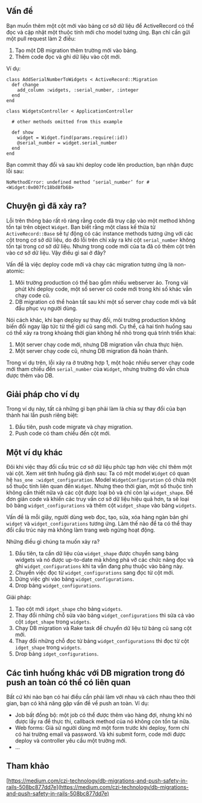 ## Vấn đề
Bạn muốn thêm một cột mới vào bảng cơ sở dữ liệu để ActiveRecord có thể đọc và cập nhật một thuộc tính mới cho model tương ứng. Bạn chỉ cần gửi một pull request làm 2 điều:
1. Tạo một DB migration thêm trường mới vào bảng.
2. Thêm code đọc và ghi dữ liệu vào cột mới.

Ví dụ:
```
class AddSerialNumberToWidgets < ActiveRecord::Migration
  def change
    add_column :widgets, :serial_number, :integer
  end
end
```

```
class WidgetsController < ApplicationController
  
  # other methods omitted from this example
  
  def show
    widget = Widget.find(params.require(:id))
    @serial_number = widget.serial_number
  end
end
```

Bạn commit thay đổi và sau khi deploy code lên production, bạn nhận được lỗi sau:
```
NoMethodError: undefined method ‘serial_number’ for #<Widget:0x007fc18bd8fb68>
```

## Chuyện gì đã xảy ra?
Lỗi trên thông báo rất rõ ràng rằng code đã truy cập vào một method không tồn tại trên object `Widget`. Bạn biết rằng một class kế thừa từ `ActiveRecord::Base` sẽ tự động có các instance methods tương ứng với các cột trong cơ sở dữ liệu, do đó lỗi trên chỉ xảy ra khi cột `serial_number` không tồn tại trong cơ sở dữ liệu. Nhưng trong code mới của ta đã có thêm cột trên vào cơ sở dữ liệu. Vậy điều gì sai ở đây?

Vấn đề là việc deploy code mới và chạy các migration tương ứng là non-atomic:
1. Môi trường production có thể bao gồm nhiều webserver ảo. Trong vài phút khi deploy code, một số server có code mới trong khi số khác vẫn chạy code cũ.
2. DB migration có thể hoàn tất sau khi một số server chay code mới và bắt đầu phục vụ người dùng.

Nói cách khác, khi bạn deploy sự thay đổi, môi trường production không biến đổi ngay lập tức từ thế giới cũ sang mới. Cụ thể, cả hai tình huống sau có thể xảy ra trong khoảng thời gian không hề nhỏ trong quá trình triển khai:
1. Một server chạy code mới, nhưng DB migration vẫn chưa thực hiện.
2. Một server chạy code cũ, nhưng DB migration đã hoàn thành.

Trong ví dụ trên, lỗi xảy ra ở trường hợp 1, một hoặc nhiều server chạy code mới tham chiếu đến `serial_number` của `Widget`, nhưng trường đó vẫn chưa được thêm vào DB.

## Giải pháp cho ví dụ
Trong ví dụ này, tất cả những gì bạn phải làm là chia sự thay đổi của bạn thành hai lần push riêng biệt:
1. Đầu tiên, push code migrate và chạy migration.
2. Push code có tham chiếu đến cột mới.

## Một ví dụ khác
Đôi khi việc thay đổi cấu trúc cơ sở dữ liệu phức tạp hơn việc chỉ thêm một vài cột. Xem xét tình huống giả định sau: Ta có một model `Widget` có quan hệ `has_one :widget_configuration`. Model `WidgetConfiguration` có chứa một số thuộc tính liên quan đến `Widget`. Nhưng theo thời gian, một số thuộc tính không cần thiết nữa và các cột được loại bỏ và chỉ còn lại `widget_shape`. Để đơn giản code và khiến các truy vấn cơ sở dữ liệu hiệu quả hơn, ta sẽ loại bỏ bảng `widget_configurations` và thêm cột `widget_shape` vào bảng `widgets`.

Vấn đề là mỗi giây, người dùng web đọc, tạo, sửa, xóa hàng ngàn bản ghi `widget` và `widget_configurations` tương ứng. Làm thế nào để ta có thể thay đổi cấu trúc này mà không làm trang web ngừng hoạt động. 

Những điều gì chúng ta muốn xảy ra?

1. Đầu tiên, ta cần dữ liệu của `widget_shape` được chuyển sang bảng widgets và nó được up-to-date mà không phá vỡ các chức năng đọc và ghi `widget_configurations` khi ta vẫn đang phụ thuộc vào bảng này.
2. Chuyển việc đọc từ `widget_configurations` sang đọc từ cột mới.
3. Dừng việc ghi vào bảng `widget_configurations`.
4. Drop bảng `widget_configurations`.

Giải pháp:
1. Tạo cột mới `idget_shape` cho bảng `widgets`.
2. Thay đổi những chỗ sửa vào bảng `widget_configurations` thì sửa cả vào cột `idget_shape` trong `widgets`.
3. Chạy DB migration và Rake task để chuyển dữ liệu từ bảng cũ sang cột mới.
4. Thay đổi những chỗ đọc từ bảng `widget_configurations` thì đọc từ cột `idget_shape` trong `widgets`.
5. Drop bảng `idget_configurations`.

## Các tình huống khác với DB migration trong đó push an toàn có thể có liên quan
Bất cứ khi nào bạn có hai điều cần phải làm với nhau và cách nhau theo thời gian, bạn có khả năng gặp vấn đề về push an toàn. Ví dụ:
* Job bất đồng bộ: một job có thể được thêm vào hàng đợi, nhưng khi nó được lấy ra để thực thi, callback method của nó không còn tồn tại nữa.
* Web forms: Giả sử người dùng mở một form trước khi deploy, form chỉ có hai trường email và password. Và khi submit form, code mới được deploy và controller yêu cầu một trường mới.
* ...

## Tham khảo
[https://medium.com/czi-technology/db-migrations-and-push-safety-in-rails-508bc877dd7e](https://medium.com/czi-technology/db-migrations-and-push-safety-in-rails-508bc877dd7e)